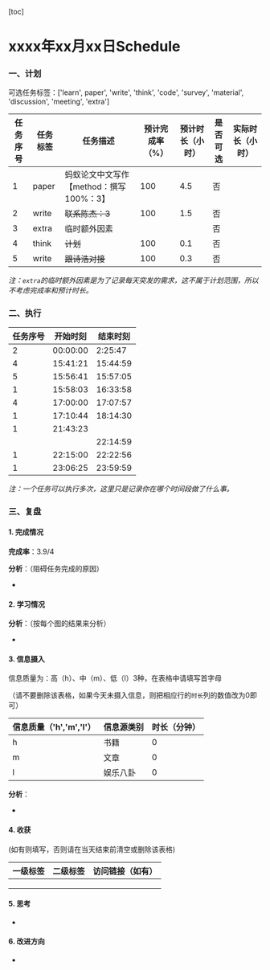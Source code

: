 [toc]

# xxxx年xx月xx日Schedule

### 一、计划

可选任务标签：['learn', paper', 'write', 'think', 'code', 'survey', 'material', 'discussion', 'meeting', 'extra']

| 任务序号 | 任务标签 | 任务描述                                | 预计完成率（%） | 预计时长（小时） | 是否可选 | 实际时长（小时） |
| -------- | -------- | --------------------------------------- | --------------- | ---------------- | -------- | ---------------- |
| 1        | paper    | 蚂蚁论文中文写作【method：撰写100%：3】 | 100             | 4.5              | 否       |                  |
| 2        | write    | ~~联系陈杰：3~~                         | 100             | 1.5              | 否       |                  |
| 3        | extra    | 临时额外因素                            |                 |                  | 否       |                  |
| 4        | think    | ~~计划~~                                | 100             | 0.1              | 否       |                  |
| 5        | write    | ~~跟诗浩对接~~                          | 100             | 0.3              | 否       |                  |

*注：`extra`的临时额外因素是为了记录每天突发的需求，这不属于计划范围，所以不考虑完成率和预计时长。*

### 二、执行

| 任务序号 | 开始时刻 | 结束时刻 |
| -------- | -------- | -------- |
| 2        | 00:00:00 | 2:25:47  |
| 4        | 15:41:21 | 15:44:59 |
| 5        | 15:56:41 | 15:57:05 |
| 1        | 15:58:03 | 16:33:58 |
| 4        | 17:00:00 | 17:07:57 |
| 1        | 17:10:44 | 18:14:30 |
| 1        | 21:43:23 |          |
|          |          | 22:14:59 |
| 1        | 22:15:00 | 22:22:56 |
| 1        | 23:06:25 | 23:59:59 |

*注：一个任务可以执行多次，这里只是记录你在哪个时间段做了什么事。*

### 三、复盘

#### 1. 完成情况

**完成率**：3.9/4

**分析**：（阻碍任务完成的原因）

- 

#### 2. 学习情况

**分析**：（按每个图的结果来分析）

- 

#### 3. 信息摄入

信息质量为：高（h）、中（m）、低（l）3种，在表格中请填写首字母

（请不要删除该表格，如果今天未摄入信息，则把相应行的`时长`列的数值改为0即可）

| 信息质量（'h','m','l'） | 信息源类别 | 时长（分钟） |
| ----------------------- | ---------- | ------------ |
| h                       | 书籍       | 0            |
| m                       | 文章       | 0            |
| l                       | 娱乐八卦   | 0            |

**分析**：

- 

#### 4. 收获

(如有则填写，否则请在当天结束前清空或删除该表格)

| 一级标签 | 二级标签 | 访问链接（如有） |
| -------- | -------- | ---------------- |
|          |          |                  |
|          |          |                  |
|          |          |                  |

#### 5. 思考

- 

#### 6. 改进方向

- 
